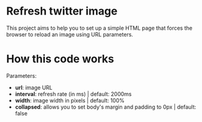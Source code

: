 # Refresh twitter image

This project aims to help you to set up a simple HTML page that forces the browser to reload an image using URL parameters.

# How this code works

Parameters:
* **url**: <string> image URL
* **interval**: <int> refresh rate (in ms) | default: 2000ms
* **width**: <int> image width in pixels | default: 100%
* **collapsed**: <any value> allows you to set body's margin and padding to 0px | default: false 
